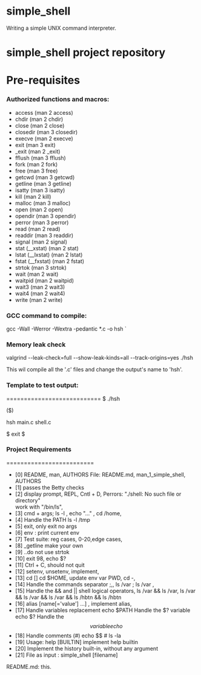 # simple_shell
 Writing a simple UNIX command interpreter.

# simple_shell project repository

# Pre-requisites

### Authorized functions and macros:
- access (man 2 access)
- chdir (man 2 chdir)
- close (man 2 close)
- closedir (man 3 closedir)
- execve (man 2 execve)
- exit (man 3 exit)
- _exit (man 2 _exit)
- fflush (man 3 fflush)
- fork (man 2 fork)
- free (man 3 free)
- getcwd (man 3 getcwd)
- getline (man 3 getline)
- isatty (man 3 isatty)
- kill (man 2 kill)
- malloc (man 3 malloc)
- open (man 2 open)
- opendir (man 3 opendir)
- perror (man 3 perror)
- read (man 2 read)
- readdir (man 3 readdir)
- signal (man 2 signal)
- stat (__xstat) (man 2 stat)
- lstat (__lxstat) (man 2 lstat)
- fstat (__fxstat) (man 2 fstat)
- strtok (man 3 strtok)
- wait (man 2 wait)
- waitpid (man 2 waitpid)
- wait3 (man 2 wait3)
- wait4 (man 2 wait4)
- write (man 2 write)

### GCC command to compile:

gcc -Wall -Werror -Wextra -pedantic *.c -o hsh
`
### Memory leak check

 valgrind --leak-check=full --show-leak-kinds=all --track-origins=yes ./hsh

This wil compile all the '.c' files and change the output's name to 'hsh'.

### Template to test output:
===========================
$ ./hsh

($) 

hsh main.c shell.c

$ exit
$

### Project Requirements
=========================
- [0] README, man, AUTHORS    File: README.md, man_1_simple_shell, AUTHORS
- [1] passes the Betty checks
- [2] display prompt, REPL, Cntl + D, Perrors: "./shell: No such file or directory"    
    work with  "/bin/ls", 
- [3] cmd + args;    ls -l , echo "..." , cd /home, 
- [4] Handle the PATH    ls -l /tmp
- [5] exit, only exit no args
- [6] env : print current env
- [7] Test suite: reg cases, 0-20,edge cases, 
- [8] _getline make your own 
- [9]  ..do not use strtok
- [10] exit 98, echo $?
- [11] Ctrl + C, should not quit
- [12] setenv, unsetenv, implement, 
- [13] cd [] cd $HOME, update env var PWD, cd -, 
- [14] Handle the commands separator ;,,  ls /var ; ls /var  ,   
- [15] Handle the && and || shell logical operators,  ls /var && ls /var,    ls /var && ls /var && ls /var && ls /hbtn && ls /hbtn
- [16] alias [name[='value'] ...]  ,   implement alias, 
- [17] Handle variables replacement  echo $PATH
     Handle the $? variable  echo $?
     Handle the $$ variable   echo $$
- [18] Handle comments (#)    echo $$ # ls -la
- [19] Usage: help [BUILTIN]  implement help builtin
- [20] Implement the history built-in, without any argument
- [21] File as input  :   simple_shell [filename]

README.md: this.

